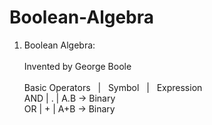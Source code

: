 # Boolean-Algebra

1. Boolean Algebra:\
\
Invented by George Boole\
\
Basic Operators&nbsp;&nbsp;   |   &nbsp;&nbsp;Symbol&nbsp;&nbsp;    |   &nbsp;&nbsp;Expression\
    AND           |     .       |      A.B        -> Binary\
    OR            |     +       |      A+B        -> Binary
    
